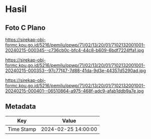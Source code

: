 # Hasil

## Foto C Plano

https://sirekap-obj-formc.kpu.go.id/5216/pemilu/ppwp/71/02/13/20/01/7102132001001-20240215-000345--c736cb0c-bfc4-44c8-b609-6bdf7224ffa1.jpg

https://sirekap-obj-formc.kpu.go.id/5216/pemilu/ppwp/71/02/13/20/01/7102132001001-20240215-000353--97c77f47-7d88-41da-9d3e-44357d5290ad.jpg

https://sirekap-obj-formc.kpu.go.id/5216/pemilu/ppwp/71/02/13/20/01/7102132001001-20240215-000401--06510864-a975-468f-adc9-afab1ddb9a7e.jpg


## Metadata

| Key        | Value               |
| ---------- | ------------------- |
| Time Stamp | 2024-02-25 14:00:00 |




